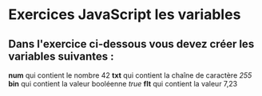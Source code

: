 # Exercices JavaScript les variables
## Dans l'exercice ci-dessous vous devez créer les variables suivantes :

**num** qui contient le nombre 42
**txt** qui contient la chaîne de caractère *255*
**bin** qui contient la valeur booléenne *true*
**flt** qui contient la valeur 7,23